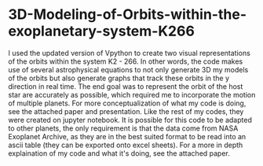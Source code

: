 # 3D-Modeling-of-Orbits-within-the-exoplanetary-system-K266

I used the updated version of Vpython to create two visual representations of the orbits within the system K2 - 266. In other words, the code makes use of several astrophysical equations to not only generate 3D my models of the orbits but also generate graphs that track these orbits in the y direction in real time. The end goal was to represent the orbit of the host star are accurately as possible, which required me to incorporate the motion of multiple planets. 
For more conceptualization of what my code is doing, see the attached paper and presentation. 
Like the rest of my codes, they were created on jupyter notebook. It is possible for this code to be adapted to other planets, the only requirement is that the data come from NASA Exoplanet Archive, as they are in the best suited format to be read into an ascii table (they can be exported onto excel sheets). 
For a more in depth explaination of my code and what it's doing, see the attached paper. 
